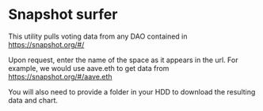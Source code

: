 # Snapshot surfer
This utility pulls voting data from any DAO contained in https://snapshot.org/#/

Upon request, enter the name of the space as it appears in the url. For example, we would use aave.eth to get data from https://snapshot.org/#/aave.eth

You will also need to provide a folder in your HDD to download the resulting data and chart.